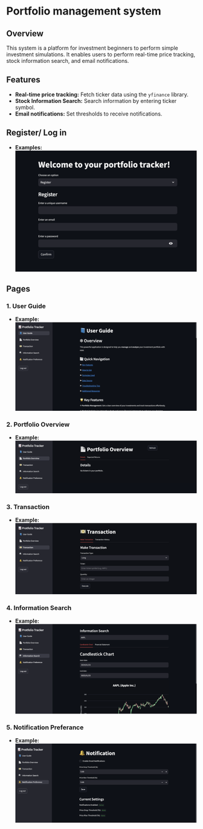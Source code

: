 # Portfolio management system

## Overview
This system is a platform for investment beginners to perform simple investment simulations. It enables users to perform real-time price tracking, stock information search, and email notifications. 

## Features
- **Real-time price tracking:** Fetch ticker data using the `yfinance` library.
- **Stock Information Search:** Search information by entering ticker symbol.
- **Email notifications:** Set thresholds to receive notifications.

## Register/ Log in
- **Examples:**
![Register](/images/register.png)

## Pages
### 1. User Guide
- **Example:**
![Guide](/images/guide.png)

### 2. Portfolio Overview
- **Example:**
![overview](/images/overview.png)

### 3. Transaction
- **Example:**
![Transaction](/images/transaction.png)

### 4. Information Search
- **Example:**
![Search](/images/search.png)

### 5. Notification Preferance
- **Example:**
![Notification](/images/notification.png)